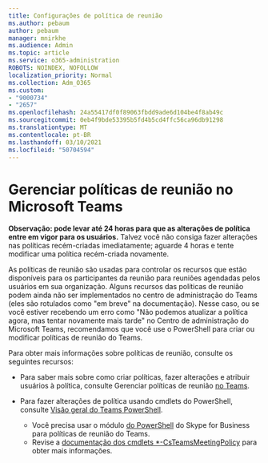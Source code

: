 ```yaml
---
title: Configurações de política de reunião
ms.author: pebaum
author: pebaum
manager: mnirkhe
ms.audience: Admin
ms.topic: article
ms.service: o365-administration
ROBOTS: NOINDEX, NOFOLLOW
localization_priority: Normal
ms.collection: Adm_O365
ms.custom:
- "9000734"
- "2657"
ms.openlocfilehash: 24a55417df0f89063fbdd9ade6d104be4f8ab49c
ms.sourcegitcommit: 0eb4f9bde53395b5fd4b5cd4ffc56ca96db91298
ms.translationtype: MT
ms.contentlocale: pt-BR
ms.lasthandoff: 03/10/2021
ms.locfileid: "50704594"
---
```

# <a name="manage-meeting-policies-in-microsoft-teams"></a>Gerenciar políticas de reunião no Microsoft Teams

**Observação: pode levar até 24 horas para que as alterações de política entre em vigor para os usuários.** Talvez você não consiga fazer alterações nas políticas recém-criadas imediatamente; aguarde 4 horas e tente modificar uma política recém-criada novamente.

As políticas de reunião são usadas para controlar os recursos que estão disponíveis para os participantes da reunião para reuniões agendadas pelos usuários em sua organização. Alguns recursos das políticas de reunião podem ainda não ser implementados no centro de administração do Teams (eles são rotulados como "em breve" na documentação). Nesse caso, ou se você estiver recebendo um erro como "Não podemos atualizar a política agora, mas tentar novamente mais tarde" no Centro de administração do Microsoft Teams, recomendamos que você use o PowerShell para criar ou modificar políticas de reunião do Teams. 

Para obter mais informações sobre políticas de reunião, consulte os seguintes recursos:

- Para saber mais sobre como criar políticas, fazer alterações e atribuir usuários à política, consulte Gerenciar políticas de reunião [no Teams](https://docs.microsoft.com/microsoftteams/meeting-policies-in-teams).

- Para fazer alterações de política usando cmdlets do PowerShell, consulte [Visão geral do Teams PowerShell](https://docs.microsoft.com/microsoftteams/teams-powershell-overview). 
    - Você precisa usar o módulo [do PowerShell](https://docs.microsoft.com/skypeforbusiness/set-up-your-computer-for-windows-powershell/download-and-install-the-skype-for-business-online-connector) do Skype for Business para políticas de reunião do Teams. 
    - Revise a [documentação dos cmdlets *-CsTeamsMeetingPolicy](https://docs.microsoft.com/search/?search=CsTeamsMeetingPolicy&view=skype-ps) para obter mais informações.

